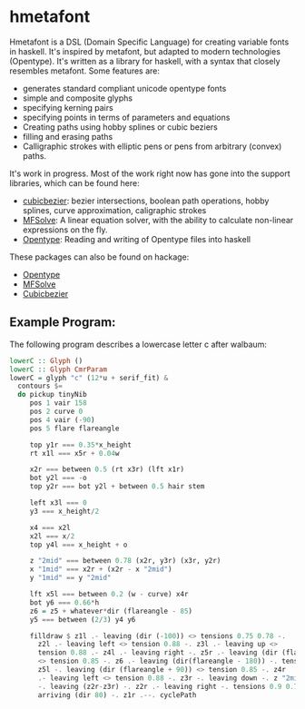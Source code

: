 # hmetafont

Hmetafont is a DSL (Domain Specific Language) for creating variable
fonts in haskell.  It's inspired by metafont, but adapted to modern
technologies (Opentype).  It's written as a library for haskell, with
a syntax that closely resembles metafont.  Some features are:

   * generates standard compliant unicode opentype fonts
   * simple and composite glyphs
   * specifying kerning pairs
   * specifying points in terms of parameters and equations
   * Creating paths using hobby splines or cubic beziers
   * filling and erasing paths
   * Calligraphic strokes with elliptic pens or pens from arbitrary
     (convex) paths.
   
It's work in progress.  Most of the work right now has gone into the
support libraries, which can be found here:

   * [cubicbezier](https://github.com/kuribas/cubicbezier): bezier
   intersections, boolean path operations, hobby splines, curve
   approximation, caligraphic strokes
   * [MFSolve](https://github.com/kuribas/mfsolve): A linear equation
     solver, with the ability to calculate non-linear expressions on
     the fly.
   * [Opentype](https://github.com/kuribas/haskell-opentype): Reading
     and writing of Opentype files into haskell

These packages can also be found on hackage:

   * [Opentype](http://hackage.haskell.org/package/opentype)
   * [MFSolve](http://hackage.haskell.org/package/mfsolve)
   * [Cubicbezier](http://hackage.haskell.org/package/cubicbezier)

## Example Program:

The following program describes a lowercase letter c after walbaum:

```haskell
lowerC :: Glyph ()
lowerC :: Glyph CmrParam
lowerC = glyph "c" (12*u + serif_fit) &
  contours $=
  do pickup tinyNib
     pos 1 vair 158
     pos 2 curve 0
     pos 4 vair (-90)
     pos 5 flare flareangle

     top y1r === 0.35*x_height
     rt x1l === x5r + 0.04w

     x2r === between 0.5 (rt x3r) (lft x1r)
     bot y2l === -o
     top y2r === bot y2l + between 0.5 hair stem

     left x3l === 0
     y3 === x_height/2

     x4 === x2l
     x2l === x/2
     top y4l === x_height + o

     z "2mid" === between 0.78 (x2r, y3r) (x3r, y2r)
     x "1mid" === x2r + (x2r - x "2mid")
     y "1mid" == y "2mid"

     lft x5l === between 0.2 (w - curve) x4r
     bot y6 === 0.66*h
     z6 = z5 + whatever*dir (flareangle - 85)
     y5 === between (2/3) y4 y6

     filldraw $ z1l .- leaving (dir (-100)) <> tensions 0.75 0.78 -.
       z2l .- leaving left <> tension 0.88 -. z3l .- leaving up <>
       tension 0.88 .- z4l .- leaving right -. z5r .- leaving (dir (flareangle - 90))
       <> tension 0.85 -. z6 .- leaving (dir(flareangle - 180)) -. tension 0.8 -.
       z5l -. leaving (dir (flareangle + 90)) <> tension 0.85 -. z4r
       .- leaving left <> tension 0.88 -. z3r -. leaving down -. z "2mid"
       -. leaving (z2r-z3r) -. z2r .- leaving right -. tensions 0.9 0.75 <>
       arriving (dir 80) -. z1r .--. cyclePath
```
